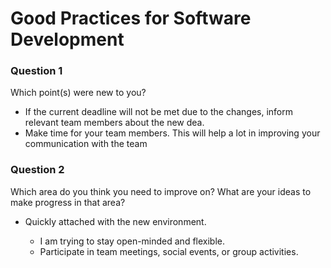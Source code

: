 # Good Practices for Software Development

### Question 1

Which point(s) were new to you?

- If the current deadline will not be met due to the changes, inform relevant team members about the new dea.
- Make time for your team members. This will help a lot in improving your communication with the team
### Question 2
Which area do you think you need to improve on? What are your ideas to make progress in that area?

- Quickly attached with the new environment.
    
    - I am trying to stay open-minded and flexible.
    - Participate in team meetings, social events, or group activities.
